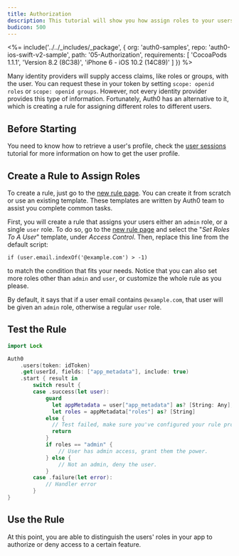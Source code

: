 ```yaml
---
title: Authorization
description: This tutorial will show you how assign roles to your users, and use those claims to authorize or deny a user to perform certain actions in the app.
budicon: 500
---
```


<%= include('../../_includes/_package', {
  org: 'auth0-samples',
  repo: 'auth0-ios-swift-v2-sample',
  path: '05-Authorization',
  requirements: [
    'CocoaPods 1.1.1',
    'Version 8.2 (8C38)',
    'iPhone 6 - iOS 10.2 (14C89)'
  ]
}) %>

Many identity providers will supply access claims, like roles or groups, with the user. You can request these in your token by setting `scope: openid roles` or `scope: openid groups`. However, not every identity provider provides this type of information. Fortunately, Auth0 has an alternative to it, which is creating a rule for assigning different roles to different users.

## Before Starting

You need to know how to retrieve a user's profile, check the [user sessions](/quickstart/native/ios-swift/03-user-sessions) tutorial for more information on how to get the user profile.

## Create a Rule to Assign Roles

To create a rule, just go to the [new rule page](${manage_url}/#/rules/new). You can create it from scratch or use an existing template.  These templates are written by Auth0 team to assist you complete common tasks.

First, you will create a rule that assigns your users either an `admin` role, or a single `user` role. To do so, go to the [new rule page](${manage_url}/#/rules/new) and select the "*Set Roles To A User*" template, under *Access Control*. Then, replace this line from the default script:

```
if (user.email.indexOf('@example.com') > -1)
```

to match the condition that fits your needs. Notice that you can also set more roles other than `admin` and `user`, or customize the whole rule as you please.

By default, it says that if a user email contains `@example.com`, that user will be given an `admin` role, otherwise a regular `user` role.

## Test the Rule

```swift
import Lock
```

```swift
Auth0
    .users(token: idToken)
    .get(userId, fields: ["app_metadata"], include: true)
    .start { result in
        switch result {
        case .success(let user):
            guard
              let appMetadata = user["app_metadata"] as? [String: Any],
              let roles = appMetadata["roles"] as? [String]
            else {
              // Test failed, make sure you've configured your rule properly (check step 1 thoroughly)
              return
            }
            if roles == "admin" {
                // User has admin access, grant them the power.
            } else {
                // Not an admin, deny the user.
            }
        case .failure(let error):
            // Handler error
        }
}
```

## Use the Rule

At this point, you are able to distinguish the users' roles in your app to authorize or deny access to a certain feature.
